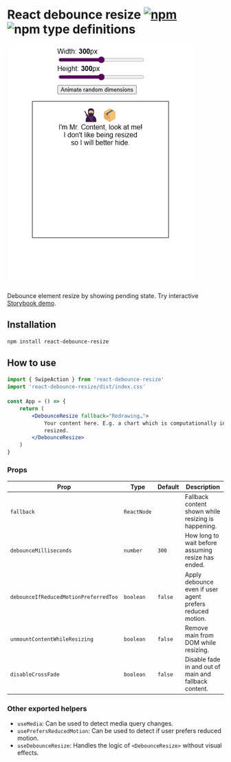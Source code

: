 # React debounce resize [![npm](https://img.shields.io/npm/v/react-debounce-resize.svg)](https://www.npmjs.com/package/react-debounce-resize) ![npm type definitions](https://img.shields.io/npm/types/react-debounce-resize.svg)

![screencast](https://raw.githubusercontent.com/FilipChalupa/react-debounce-resize/HEAD/screencast.gif)

Debounce element resize by showing pending state. Try interactive [Storybook demo](https://filipchalupa.cz/react-debounce-resize/).

## Installation

```bash
npm install react-debounce-resize
```

## How to use

```jsx
import { SwipeAction } from 'react-debounce-resize'
import 'react-debounce-resize/dist/index.css'

const App = () => {
	return (
		<DebounceResize fallback="Redrawing…">
			Your content here. E.g. a chart which is computationally intensive when
			resized.
		</DebounceResize>
	)
}
```

### Props

| Prop                                  | Type        | Default | Description                                               |
| ------------------------------------- | ----------- | ------- | --------------------------------------------------------- |
| `fallback`                            | `ReactNode` |         | Fallback content shown while resizing is happening.       |
| `debounceMilliseconds`                | `number`    | `300`   | How long to wait before assuming resize has ended.        |
| `debounceIfReducedMotionPreferredToo` | `boolean`   | `false` | Apply debounce even if user agent prefers reduced motion. |
| `unmountContentWhileResizing`         | `boolean`   | `false` | Remove main from DOM while resizing.                      |
| `disableCrossFade`                    | `boolean`   | `false` | Disable fade in and out of main and fallback content.     |

### Other exported helpers

- `useMedia`: Can be used to detect media query changes.
- `usePrefersReducedMotion`: Can be used to detect if user prefers reduced motion.
- `useDebounceResize`: Handles the logic of `<DebounceResize>` without visual effects.
